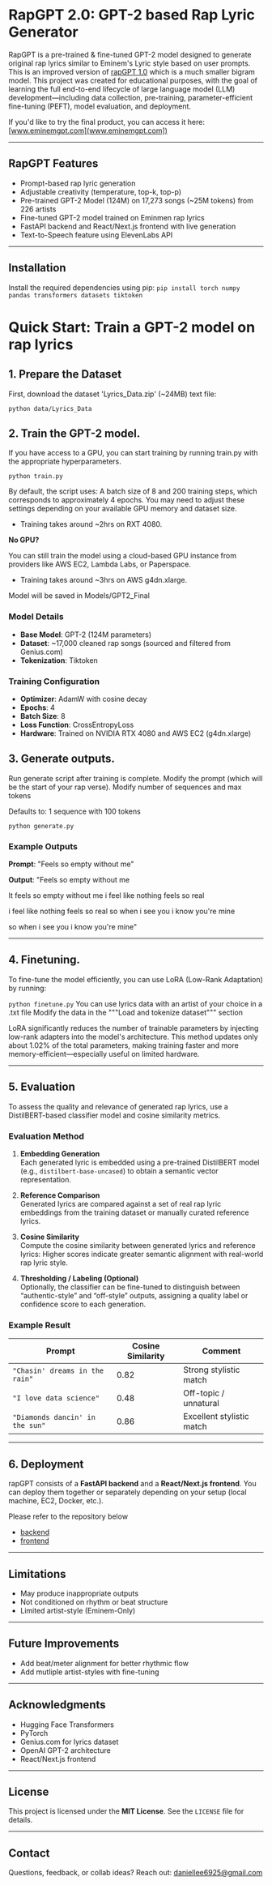 # RapGPT 2.0: GPT-2 based Rap Lyric Generator

RapGPT is a pre-trained & fine-tuned GPT-2 model designed to generate original rap lyrics similar to Eminem's Lyric style based on user prompts. This is an improved version of [rapGPT 1.0](https://github.com/daniellee6925/rapGPT) which is a much smaller bigram model. This project was created for educational purposes, with the goal of learning the full end-to-end lifecycle of large language model (LLM) development—including data collection, pre-training, parameter-efficient fine-tuning (PEFT), model evaluation, and deployment.

If you'd like to try the final product, you can access it here: [www.eminemgpt.com](www.eminemgpt.com])


---

## RapGPT Features

- Prompt-based rap lyric generation
- Adjustable creativity (temperature, top-k, top-p)
- Pre-trained GPT-2 Model (124M) on 17,273 songs (~25M tokens) from 226 artists
- Fine-tuned GPT-2 model trained on Eminmen rap lyrics
- FastAPI backend and React/Next.js frontend with live generation
- Text-to-Speech feature using ElevenLabs API

---
## Installation

Install the required dependencies using pip:
`pip install torch numpy pandas transformers datasets tiktoken`


# Quick Start: Train a GPT-2 model on rap lyrics


## 1. Prepare the Dataset

First, download the dataset 'Lyrics_Data.zip' (~24MB) text file:


`python data/Lyrics_Data`

## 2. Train the GPT-2 model.
If you have access to a GPU, you can start training by running train.py with the appropriate hyperparameters.

`python train.py`

By default, the script uses:
A batch size of 8 and 200 training steps, which corresponds to approximately 4 epochs. You may need to adjust these settings depending on your available GPU memory and dataset size.
- Training takes around ~2hrs on RXT 4080.

**No GPU?**

You can still train the model using a cloud-based GPU instance from providers like AWS EC2, Lambda Labs, or Paperspace.
- Training takes around ~3hrs on AWS g4dn.xlarge.

Model will be saved in Models/GPT2_Final

### Model Details

- **Base Model**: GPT-2 (124M parameters)
- **Dataset**: ~17,000 cleaned rap songs (sourced and filtered from Genius.com)
- **Tokenization**: Tiktoken

### Training Configuration

- **Optimizer**: AdamW with cosine decay
- **Epochs**: 4
- **Batch Size**: 8
- **Loss Function**: CrossEntropyLoss
- **Hardware**: Trained on NVIDIA RTX 4080 and AWS EC2 (g4dn.xlarge)


## 3. Generate outputs.
Run generate script after training is complete. 
Modify the prompt (which will be the start of your rap verse).
Modify number of sequences and max tokens

Defaults to: 
1 sequence with 100 tokens

`python generate.py`

### Example Outputs

**Prompt**: "Feels so empty without me"  

**Output**: "Feels so empty without me 

It feels so empty without me i feel like nothing feels so real

i feel like nothing feels so real so when i see you i know you're mine

so when i see you i know you're mine"

---


## 4. Finetuning.
To fine-tune the model efficiently, you can use LoRA (Low-Rank Adaptation) by running:

`python finetune.py`
You can use lyrics data with an artist of your choice in a .txt file
Modify the data in the """Load and tokenize dataset""" section

LoRA significantly reduces the number of trainable parameters by injecting low-rank adapters into the model's architecture. This method updates only about 1.02% of the total parameters, making training faster and more memory-efficient—especially useful on limited hardware.

---

## 5. Evaluation

To assess the quality and relevance of generated rap lyrics, use a DistilBERT-based classifier model and cosine similarity metrics.

### Evaluation Method

1. **Embedding Generation**  
   Each generated lyric is embedded using a pre-trained DistilBERT model (e.g., `distilbert-base-uncased`) to obtain a semantic vector representation.

2. **Reference Comparison**  
   Generated lyrics are compared against a set of real rap lyric embeddings from the training dataset or manually curated reference lyrics.

3. **Cosine Similarity**  
   Compute the cosine similarity between generated lyrics and reference lyrics:
   Higher scores indicate greater semantic alignment with real-world rap lyric style.

4. **Thresholding / Labeling (Optional)**  
   Optionally, the classifier can be fine-tuned to distinguish between “authentic-style” and “off-style” outputs, assigning a quality label or confidence score to each generation.

### Example Result

| Prompt                          | Cosine Similarity | Comment                   |
|---------------------------------|-------------------|---------------------------|
| `"Chasin' dreams in the rain"` | 0.82              | Strong stylistic match    |
| `"I love data science"`        | 0.48              | Off-topic / unnatural     |
| `"Diamonds dancin' in the sun"`| 0.86              | Excellent stylistic match |


---

## 6. Deployment
rapGPT consists of a **FastAPI backend** and a **React/Next.js frontend**. You can deploy them together or separately depending on your setup (local machine, EC2, Docker, etc.).

Please refer to the repository below

- [backend](https://github.com/daniellee6925/rapGPT_backend])
- [frontend](https://github.com/daniellee6925/rapGPT_frontend])

---
## Limitations

- May produce inappropriate outputs  
- Not conditioned on rhythm or beat structure  
- Limited artist-style (Eminem-Only)

---

## Future Improvements

- Add beat/meter alignment for better rhythmic flow  
- Add mutliple artist-styles with fine-tuning


---

## Acknowledgments

- Hugging Face Transformers  
- PyTorch  
- Genius.com for lyrics dataset 
- OpenAI GPT-2 architecture  
- React/Next.js frontend  

---

## License

This project is licensed under the **MIT License**. See the `LICENSE` file for details.

---

## Contact

Questions, feedback, or collab ideas? Reach out: [daniellee6925@gmail.com](mailto:daniellee6925@gmail.com)

